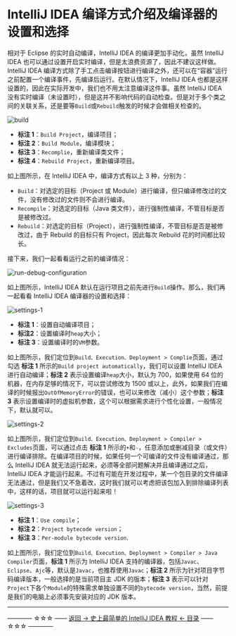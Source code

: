 # IntelliJ IDEA 编译方式介绍及编译器的设置和选择

相对于 Eclipse 的实时自动编译，IntelliJ IDEA 的编译更加手动化，虽然 IntelliJ IDEA 也可以通过设置开启实时编译，但是太浪费资源了，因此不建议这样做。IntelliJ IDEA 编译方式除了手工点击编译按钮进行编译之外，还可以在“容器”运行之前配置一个编译事件，先编译后运行。在默认情况下，IntelliJ IDEA 也都是这样设置的，因此在实际开发中，我们也不用太注意编译这件事。虽然 IntelliJ IDEA 没有实时编译（未设置时），但是这并不影响代码的自动检查。但是对于多个类之间的关联关系，还是要等`Build`或`Rebuild`触发的时候才会做相关检查的。

![build](https://github.com/guobinhit/intellij-idea-tutorial/blob/master/images/compile-method/build.png)

 - **标注 1**：`Build Project`，编译项目；
 - **标注 2**：`Build Module`，编译模块；
 - **标注 3**：`Recomplie`，重新编译类文件；
 - **标注 4**：`Rebuild Project`，重新编译项目。

如上图所示，在 IntelliJ IDEA 中，编译方式有以上 3 种，分别为：

 - `Build`：对选定的目标（Project 或  Module）进行编译，但只编译修改过的文件，没有修改过的文件则不会进行编译。
 - `Recompile`：对选定的目标（Java 类文件），进行强制性编译，不管目标是否是被修改过。
 - `Rebuild`：对选定的目标（Project），进行强制性编译，不管目标是否是被修改过，由于 Rebuild 的目标只有 Project，因此每次 Rebuild 花的时间都比较长。

接下来，我们一起看看运行之前的编译情况：

![run-debug-configuration](https://github.com/guobinhit/intellij-idea-tutorial/blob/master/images/compile-method/run-debug-configuration.png)

如上图所示，IntelliJ IDEA 默认在运行项目之前先进行`Build`操作。那么，我们再一起看看 IntelliJ IDEA 编译器的设置和选择：

![settings-1](https://github.com/guobinhit/intellij-idea-tutorial/blob/master/images/compile-method/settings-1.png)

 - **标注 1**：设置自动编译项目；
 - **标注2**：设置编译时`heap`大小；
 - **标注 3**：设置编译时的`VM`参数。

如上图所示，我们定位到`Build、Execution、Deployment > Complie`页面，通过勾选 **标注 1** 所示的`Build project automatically`，我们可以设置 IntelliJ IDEA 进行自动编译；**标注 2** 表示设置编译`heap`大小，默认为 700，如果使用 64 位的机器，在内存足够的情况下，可以尝试修改为 1500 或以上，此外，如果我们在编译的时候报出`OutOfMemoryError`的错误，也可以来修改（减小）这个参数；**标注 3** 表示设置编译时的虚拟机参数，这个可以根据需求进行个性化设置，一般情况下，默认就可以。

![settings-2](https://github.com/guobinhit/intellij-idea-tutorial/blob/master/images/compile-method/settings-2.png)

如上图所示，我们定位到`Build、Execution、Deployment > Compiler > Excludes`页面，可以通过点击 **标注 1** 所示的`+`和`-`，任意添加或删减目录（或文件）进行编译排除。在编译项目的时候，如果任何一个可编译的文件没有编译通过，那么 IntelliJ IDEA 就无法运行起来，必须等全部问题解决并且编译通过之后，IntelliJ IDEA 才能运行起来。不过有可能在开发过程中，某一个包目录的文件编译无法通过，但是我们又不急着改，这时我们就可以考虑把该包加入到排除编译列表中，这样的话，项目就可以运行起来啦！

![settings-3](https://github.com/guobinhit/intellij-idea-tutorial/blob/master/images/compile-method/settings-3.png)

 - **标注 1**：`Use compile`；
 - **标注 2**：`Project bytecode version`；
 - **标注 3**：`Per-module bytecode version`.

如上图所示，我们定位到`Build、Execution、Deployment > Compiler > Java Compiler`页面，**标注 1** 所示为 IntelliJ IDEA 支持的编译器，包括`Javac`、`Eclipse`、`Ajc`等，默认是`Javac`，也推荐使用`Javac`；**标注 2** 所示为针对项目字节码编译版本，一般选择的是当前项目主 JDK 的版本；**标注 3** 表示可以针对`Project`下各个`Module`的特殊需求单独设置不同的`bytecode version`，当然，前提是我们的电脑上必须事先安装对应的 JDK 版本。


----------
———— ☆☆☆ —— [返回 -> 史上最简单的 IntelliJ IDEA 教程 <- 目录](https://github.com/guobinhit/intellij-idea-tutorial/blob/master/README.md) —— ☆☆☆ ————
